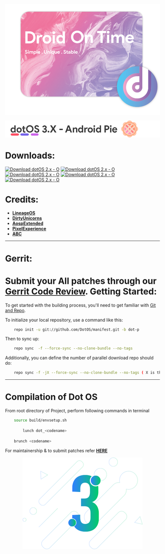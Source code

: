 <p align="center">
<img src="https://raw.githubusercontent.com/samgrande/manifest-1/dot-p/Untitled-1.png" > 
</p>
<p >
<img src="https://raw.githubusercontent.com/samgrande/manifest-1/dot-p/Untitled-3.png" > 
</p>

# Downloads:

[![Download dotOS 2.x - O](https://a.fsdn.com/con/app/sf-download-button)](https://sourceforge.net/projects/dotos-2-x/files/latest/download)      [![Download dotOS 2.x - O](https://img.shields.io/sourceforge/dt/dotos-2-x.svg)](https://sourceforge.net/projects/dotos-2-x/files/latest/download)      [![Download dotOS 2.x - O](https://img.shields.io/sourceforge/dd/dotos-2-x.svg)](https://sourceforge.net/projects/dotos-2-x/files/latest/download)      [![Download dotOS 2.x - O](https://img.shields.io/sourceforge/dw/dotos-2-x.svg)](https://sourceforge.net/projects/dotos-2-x/files/latest/download)      [![Download dotOS 2.x - O](https://img.shields.io/sourceforge/dm/dotos-2-x.svg)](https://sourceforge.net/projects/dotos-2-x/files/latest/download)

 Credits:
 =======
 * [**LineageOS**](https://github.com/LineageOS)
 * [**DirtyUnicorns**](https://github.com/dirtyunicorns)
 * [**AospExtended**](https://github.com/AospExtended)
 * [**PixelExperience**](https://github.com/PixelExperience)
 * [**ABC**](https://github.com/ezio84?tab=repositories)

-----------------------------------------------------------------------------
 Gerrit:
 ==============
 Submit your All patches through our [Gerrit Code Review](http://gerrit.droidontime.com/).
 Getting Started:
 ==============

To get started with the building process, you'll need to get familiar with [Git and Repo](http://source.android.com/source/using-repo.html).

To initialize your local repository, use a command like this:

```bash
    repo init -u git://github.com/DotOS/manifest.git -b dot-p
```

Then to sync up:

```bash
    repo sync  -f --force-sync --no-clone-bundle --no-tags
```

Additionally, you can define the number of parallel download repo should do:

```bash
    repo sync -f -jX --force-sync --no-clone-bundle --no-tags ( X is the number of parallel download repo should do choose depending on your cpu )
```
----------------------------------
 Compilation of Dot OS
 ==================

From root directory of Project, perform following commands in terminal


```bash
	source build/envsetup.sh
   
        lunch dot_<codename>
   
	brunch <codename>
```


For maintainership & to submit patches refer [**HERE**](https://github.com/DotOS/android_vendor_dot/blob/dot-p/README.md)



<p align="center">
<img src="https://raw.githubusercontent.com/samgrande/manifest-1/dot-p/Untitled-4.png" > 
</p>



